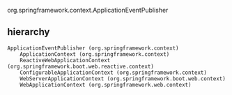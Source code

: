org.springframework.context.ApplicationEventPublisher
## hierarchy
```
ApplicationEventPublisher (org.springframework.context)
    ApplicationContext (org.springframework.context)
    ReactiveWebApplicationContext (org.springframework.boot.web.reactive.context)
    ConfigurableApplicationContext (org.springframework.context)
    WebServerApplicationContext (org.springframework.boot.web.context)
    WebApplicationContext (org.springframework.web.context)
```
